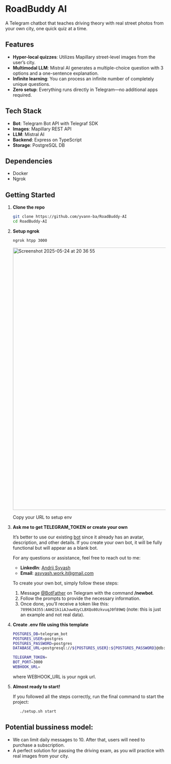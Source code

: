 # RoadBuddy AI

A Telegram chatbot that teaches driving theory with real street photos from your own city, one quick quiz at a time.

## Features

- **Hyper-local quizzes**: Utilizes Mapillary street-level images from the user’s city.
- **Multimodal LLM**: Mistral AI generates a multiple-choice question with 3 options and a one-sentence explanation.
- **Infinite learning**: You can process an infinite number of completely unique questions.
- **Zero setup**: Everything runs directly in Telegram—no additional apps required.

## Tech Stack

- **Bot**: Telegram Bot API with Telegraf SDK
- **Images**: Mapillary REST API
- **LLM**: Mistral AI
- **Backend**: Express on TypeScript
- **Storage**: PostgreSQL DB

## Dependencies

   - Docker
   - Ngrok
     
## Getting Started

1. **Clone the repo**

   ```bash
   git clone https://github.com/yvann-ba/RoadBuddy-AI
   cd RoadBuddy-AI
   ```
2. **Setup ngrok**
   ```bash
   ngrok htpp 3000
   ```
   <img width="821" alt="Screenshot 2025-05-24 at 20 36 55" src="https://github.com/user-attachments/assets/590ac93b-2779-43ec-b1af-bedeb65366d0" />

   Copy your URL to setup env

3. **Ask me to get TELEGRAM_TOKEN or create your own**

   It’s better to use our existing [bot](https://t.me/road_buddy_ai_bot) since it already has an avatar, description, and other details. If you create your own bot, it will be fully functional but will appear as a blank bot.
   
   For any questions or assistance, feel free to reach out to me:
   - **LinkedIn**: [Andrii Syvash](https://www.linkedin.com/in/asyvash/)
   - **Email**: [asyvash.work.it@gmail.com](mailto:asyvash.work.it@gmail.com)
   
   To create your own bot, simply follow these steps:
   1. Message [@BotFather](https://t.me/BotFather) on Telegram with the command **/newbot**.
   2. Follow the prompts to provide the necessary information.
   3. Once done, you’ll receive a token like this: `7899634355:AAH21k1iAJuw4UyCLBXQo80zkvuqJ0f89WQ` (note: this is just an example and not real data).
  
3. **Create .env file using this template**

   ```bash
   POSTGRES_DB=telegram_bot
   POSTGRES_USER=postgres
   POSTGRES_PASSWORD=postgres
   DATABASE_URL=postgresql://${POSTGRES_USER}:${POSTGRES_PASSWORD}@db:5432/${POSTGRES_DB}
   
   TELEGRAM_TOKEN=
   BOT_PORT=3000
   WEBHOOK_URL=
   ```
   where WEBHOOK_URL is your ngok url.

4. **Almost ready to start!**

   If you followed all the steps correctly, run the final command to start the project:

   ```bash
      ./setup.sh start
   ```

## Potential bussiness model:

   - We can limit daily messages to 10. After that, users will need to purchase a subscription.
   - A perfect solution for passing the driving exam, as you will practice with real images from your city.
